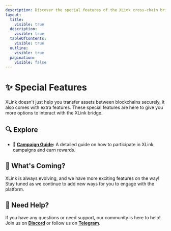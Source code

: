 ```yaml
---
description: Discover the special features of the XLink cross-chain bridge!
layout:
  title:
    visible: true
  description:
    visible: true
  tableOfContents:
    visible: true
  outline:
    visible: true
  pagination:
    visible: false
---
```


# ✨ Special Features

XLink doesn't just help you transfer assets between blockchains securely, it also comes with extra features. These special features are here to give you more options to interact with the XLink bridge.

## 🔍 Explore

- **📖 [Campaign Guide](./campaigns-guide.md):** A detailed guide on how to participate in XLink campaigns and earn rewards.

## 🚀 What's Coming?

XLink is always evolving, and we have more exciting features on the way! Stay tuned as we continue to add new ways for you to engage with the platform.

## 💬 Need Help?

If you have any questions or need support, our community is here to help!  
Join us on [**Discord**](https://discord.com/invite/xlink) or follow us on [**Telegram**](https://x.com/XLinkbtc).
